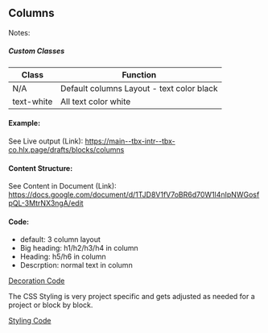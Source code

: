 ## Columns

Notes:

##### Custom Classes 
|  Class | Function   |  
|--------|------------|
| N/A | Default columns Layout - text color black |  
| text-white | All text color white |

#### Example:
See Live output (Link):
https://main--tbx-intr--tbx-co.hlx.page/drafts/blocks/columns

#### Content Structure:

See Content in Document (Link):
https://docs.google.com/document/d/1TJD8V1fV7oBR6d70W1l4nIpNWGosfpQL-3MtrNX3ngA/edit

#### Code:
- default: 3 column layout
- Big heading: h1/h2/h3/h4 in column
- Heading: h5/h6 in column
- Descrption: normal text in column

[Decoration Code](columns.js)

The CSS Styling is very project specific and gets adjusted as needed for a project or block by block.

[Styling Code](columns.css)